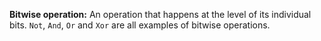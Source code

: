 **Bitwise operation:**
    An operation that happens at the level of its individual bits. `Not`, `And`, `Or` and `Xor` are all examples of bitwise operations. 